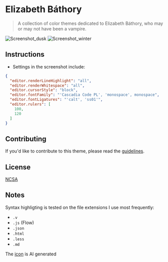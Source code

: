 # Elizabeth Báthory

> A collection of color themes dedicated to Elizabeth Báthory, who may or may not have been a vampire.

![Screenshot_dusk](https://coachonko.com/content/off-site/elizabeth-bathory/screenshot_dusk.jpeg)
![Screenshot_winter](https://coachonko.com/content/off-site/elizabeth-bathory/screenshot_winter.jpeg)

## Instructions

- Settings in the screenshot include:
```json
{
  "editor.renderLineHighlight": "all",
  "editor.renderWhitespace": "all",
  "editor.cursorStyle": "block",
  "editor.fontFamily": "'Cascadia Code PL', 'monospace', monospace",
  "editor.fontLigatures": "'calt', 'ss01'",
  "editor.rulers": [
    100,
    120
  ]
}
```

## Contributing

If you'd like to contribute to this theme, please read the [guidelines](./.github/CONTRIBUTING.md).

## License

[NCSA](./LICENSE.md)

## Notes

Syntax highligting is tested on the file extensions I use most frequently: 
- `.v`
- `.js` (Flow)
- `.json`
- `.html`
- `.less`
- `.md`

The [icon](./img/icon.jpeg) is AI generated